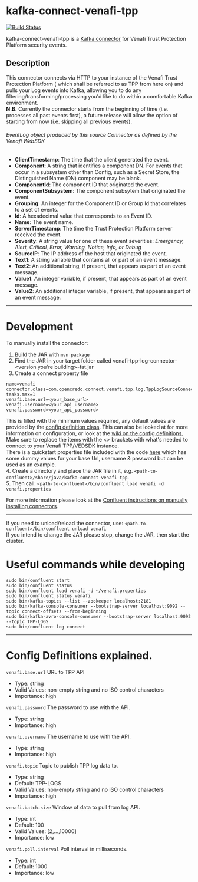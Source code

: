 # kafka-connect-venafi-tpp
[![Build Status](https://travis-ci.com/opencredo/kafka-connect-venafi-tpp.svg?token=9Xb3AhGzVsnLVT8gQNzo&branch=master)](https://travis-ci.com/opencredo/kafka-connect-venafi-tpp)

kafka-connect-venafi-tpp is a [Kafka connector](http://kafka.apache.org/documentation.html#connect) for Venafi Trust Protection Platform security events.


Description
---
This connector connects via HTTP to your instance of the Venafi Trust Protection Platform ( which shall be referred to as TPP from here on) and pulls your Log events into Kafka, allowing you to do any filtering/transforming/processing you'd like to do within a comfortable Kafka environment.  
 **N.B.** Currently the connector starts from the beginning of time (i.e. processes all past events first), a future release will allow the option of starting from now (i.e. skipping all previous events).

###### EventLog object produced by this source Connector as defined by the Venafi WebSDK
* **ClientTimestamp**: The time that the client generated the event.
* **Component**: A string that identifies a component DN. For events that occur in a subsystem other than Config, such as a Secret Store, the Distinguished Name (DN) component may be blank.
* **ComponentId**: The component ID that originated the event.
* **ComponentSubsystem**: The component subsytem that originated the event.
* **Grouping**: An integer for the Component ID or Group Id that correlates to a set of events.
* **Id**: A hexadecimal value that corresponds to an Event ID.
* **Name**: The event name.
* **ServerTimestamp**: The time the Trust Protection Platform server received the event.
* **Severity**: A string value for one of these event severities: _Emergency, Alert, Critical, Error, Warning, Notice, Info, or Debug_
* **SourceIP**: The IP address of the host that originated the event.
* **Text1**: A string variable that contains all or part of an event message.
* **Text2**: An additional string, if present, that appears as part of an event message.
* **Value1**: An integer variable, if present, that appears as part of an event message.
* **Value2**: An additional integer variable, if present, that appears as part of an event message.

---

# Development
To manually install the connector:
1. Build the JAR with `mvn package`
2. Find the JAR in your target folder called venafi-tpp-log-connector-<version you're building>-fat.jar
3. Create a connect property file 
```
name=venafi
connector.class=com.opencredo.connect.venafi.tpp.log.TppLogSourceConnector
tasks.max=1
venafi.base.url=<your_base_url>
venafi.username=<your_api_username>
venafi.password=<your_api_password>
```
This is filled with the minimum values required, any default values are provided by the [config definition class](./src/main/java/com/opencredo/connect/venafi/tpp/log/TppLogSourceConfig.java). 
This can also be looked at for more information on configuration, or look at the [wiki on the config definitions.](https://github.com/opencredo/kafka-connect-venafi-tpp/wiki/Config-Definitions-explained.)
Make sure to replace the items with the <> brackets with what's needed to connect to your Venafi TPP/VEDSDK instance.   
There is a quickstart properties file included with the code [here](./config/source-quickstart.properties) which has some dummy values for your base Url, username & password but can be used as an example.  
4. Create a directory and place the JAR file in it, e.g. `<path-to-confluent>/share/java/kafka-connect-venafi-tpp`.  
5. Then call: `<path-to-confluent>/bin/confluent load venafi -d venafi.properties`  

For more information please look at the [Confluent instructions on manually installing connectors](https://docs.confluent.io/current/connect/managing/install.html#connect-install-connectors).

---
If you need to unload/reload the connector, use: `<path-to-confluent>/bin/confluent unload venafi`  
If you intend to change the JAR please stop, change the JAR, then start the cluster.  

# Useful commands while developing
```
sudo bin/confluent start  
sudo bin/confluent status
sudo bin/confluent load venafi -d ~/venafi.properties
sudo bin/confluent status venafi
sudo bin/kafka-topics --list --zookeeper localhost:2181
sudo bin/kafka-console-consumer --bootstrap-server localhost:9092 --topic connect-offsets --from-beginning
sudo bin/kafka-avro-console-consumer --bootstrap-server localhost:9092 --topic TPP-LOGS
sudo bin/confluent log connect
``` 
---

# Config Definitions explained.

``venafi.base.url``
  URL to TPP API

  * Type: string
  * Valid Values: non-empty string and no ISO control characters
  * Importance: high

``venafi.password``
  The password to use with the API.

  * Type: string
  * Importance: high

``venafi.username``
  The username to use with the API.

  * Type: string
  * Importance: high

``venafi.topic``
  Topic to publish TPP log data to.

  * Type: string
  * Default: TPP-LOGS
  * Valid Values: non-empty string and no ISO control characters
  * Importance: high

``venafi.batch.size``
  Window of data to pull from log API.

  * Type: int
  * Default: 100
  * Valid Values: [2,...,10000]
  * Importance: low

``venafi.poll.interval``
  Poll interval in milliseconds.

  * Type: int
  * Default: 1000
  * Importance: low




